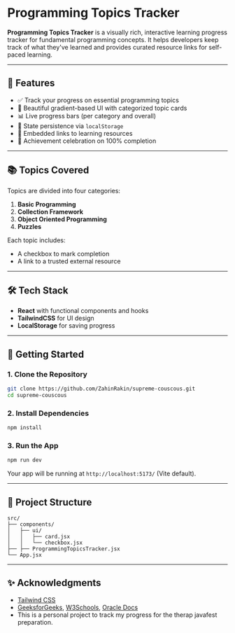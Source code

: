 # Programming Topics Tracker

**Programming Topics Tracker** is a visually rich, interactive learning progress tracker for fundamental programming concepts. It helps developers keep track of what they've learned and provides curated resource links for self-paced learning.

---

## 🎯 Features

- ✅ Track your progress on essential programming topics
- 🎨 Beautiful gradient-based UI with categorized topic cards
- 📊 Live progress bars (per category and overall)
- 💾 State persistence via `localStorage`
- 🔗 Embedded links to learning resources
- 🎉 Achievement celebration on 100% completion

---

## 📚 Topics Covered

Topics are divided into four categories:

1. **Basic Programming**
2. **Collection Framework**
3. **Object Oriented Programming**
4. **Puzzles**

Each topic includes:

- A checkbox to mark completion
- A link to a trusted external resource

---

## 🛠️ Tech Stack

- **React** with functional components and hooks
- **TailwindCSS** for UI design
- **LocalStorage** for saving progress

---

## 🚀 Getting Started

### 1. Clone the Repository

```bash
git clone https://github.com/ZahinRakin/supreme-couscous.git
cd supreme-couscous
```

### 2. Install Dependencies

```bash
npm install
```

### 3. Run the App

```bash
npm run dev
```

Your app will be running at `http://localhost:5173/` (Vite default).

---

## 📁 Project Structure

```
src/
├── components/
│   ├── ui/
│   │   ├── card.jsx
│   │   └── checkbox.jsx
├── ├── ProgrammingTopicsTracker.jsx
└── App.jsx
```

---

## ✨ Acknowledgments

- [Tailwind CSS](https://tailwindcss.com/)
- [GeeksforGeeks](https://www.geeksforgeeks.org/), [W3Schools](https://www.w3schools.com/), [Oracle Docs](https://docs.oracle.com/)
- This is a personal project to track my progress for the therap javafest preparation.
